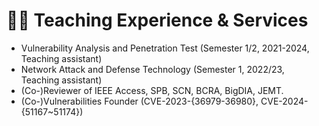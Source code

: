 # 🧑‍🎨 Teaching Experience & Services
- Vulnerability Analysis and Penetration Test (Semester 1/2, 2021-2024, Teaching assistant)
- Network Attack and Defense Technology (Semester 1, 2022/23, Teaching assistant)
- (Co-)Reviewer of IEEE Access, SPB, SCN, BCRA, BigDIA, JEMT.
- (Co-)Vulnerabilities Founder (CVE-2023-{36979-36980}, CVE-2024-{51167~51174})
